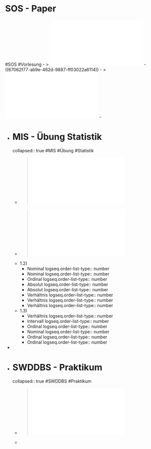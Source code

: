 # SOS - Paper
#SOS #Vorlesung
	- > ![Folien Kapitel 1](../assets/01-Einleitung_1728457527953_0.pdf)
	- ((67062f77-ab9e-462d-9887-ff03022a6114))
	- > ![Folien Kapitel 2](../assets/02-Grundlagen_1728457354251_0.pdf)
	-
- # MIS - Übung Statistik
  collapsed:: true
  #MIS #Übung #Statistik
	- > ![AB1](../assets/Statistik_Aufgaben_VE01_1728467865221_0.pdf)
	- > ![Folien VE01](../assets/VE01_Angewandte_Mathe_Statistik_CSI_WS2425_1728380641171_0.pdf)
	- 1.2)
		- Nominal
		  logseq.order-list-type:: number
		- Nominal
		  logseq.order-list-type:: number
		- Ordinal
		  logseq.order-list-type:: number
		- Absolut
		  logseq.order-list-type:: number
		- Absolut
		  logseq.order-list-type:: number
		- Verhältnis
		  logseq.order-list-type:: number
		- Verhältnis
		  logseq.order-list-type:: number
		- Verhältnis
		  logseq.order-list-type:: number
	- 1.3)
		- Verhältnis
		  logseq.order-list-type:: number
		- Intervall
		  logseq.order-list-type:: number
		- Ordinal
		  logseq.order-list-type:: number
		- Nominal
		  logseq.order-list-type:: number
		- Ordinal
		  logseq.order-list-type:: number
		- Ordinal
		  logseq.order-list-type:: number
-
- # SWDDBS - Praktikum
  collapsed:: true
  #SWDDBS #Praktikum
	- > ![Aufgabe 1](../assets/01_Übungsblatt_1728469671107_0.pdf)
	-